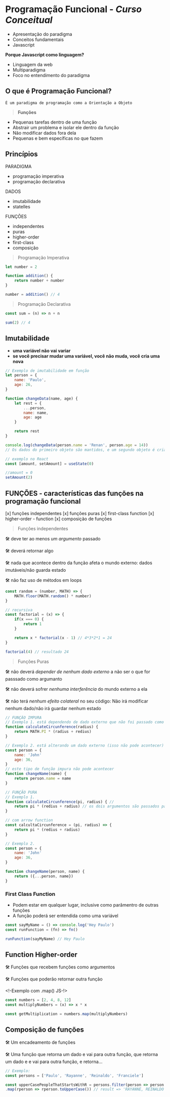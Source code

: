 # Programação Funcional - _Curso Conceitual_

- Apresentação do paradigma
- Conceitos fundamentais
- Javascript

**Porque Javascript como linguagem?**

- Linguagem da web
- Multiparadigma
- Foco no entendimento do paradigma

## O que é Programação Funcional?

`É um paradigma de programação como a Orientação a Objeto`

> **Funções**

- Pequenas tarefas dentro de uma função
- Abstrair um problema e isolar ele dentro da função
- Não modificar dados fora dela
- Pequenas e bem específicas no que fazem

## Princípios

PARADIGMA

- programação imperativa
- programação declarativa

DADOS

- imutabilidade
- statelles

FUNÇÕES

- independentes
- puras
- higher-order
- first-class
- composição

> Programação Imperativa
<!-- Faça da seguinte forma -->

```js
let number = 2

function addition() {
    return number + number
}

number = addition() // 4
```

> Programação Declarativa
<!-- O que fazer e não como fazer -->

```js
const sum = (n) => n + n

sum(2) // 4
```

## Imutabilidade

- **uma variável não vai variar**
- **se você precisar mudar uma variável, você não muda, você cria uma nova**

```js
// Exemplo de imutabilidade em função
let person = {
    name: 'Paulo',
    age: 26,
}

function changeData(name, age) {
    let rest = {
        ...person,
        name: name,
        age: age
    }

    return rest
}

console.log(changeData(person.name = 'Renan', person.age = 14)) 
// Os dados do primeiro objeto são mantidos, e um segundo objeto é criado com as mesmas props e novos dados

// exemplo no React
const [amount, setAmount] = useState(0)

//amount = 0
setAmount(2)
```

## FUNÇÕES - **características das funções na programação funcional**

[x] funções independentes
[x] funções puras
[x] first-class function
[x] higher-order - function
[x] composição de funções

> Funções independentes

🛠 deve ter ao menos _um argumento_ passado

🛠 deverá retornar algo

🛠 nada que acontece dentro da função afeta o mundo externo: dados imutáveis/não guarda estado

🛠 não faz uso de métodos em loops

```js
const random = (number, MATH) => {
    MATH.floor(MATH.random() * number)
}

// recursiva
const factorial = (x) => {
    if(x === 0) {
        return 1
    }

    return x * factorial(x - 1) // 4*3*2*1 = 24
}

factorial(4) // resultado 24
```

> Funções Puras

🛠 não deverá _depender de nenhum dado externo_ a não ser o que for passsado como argumanto

🛠 não deverá sofrer _nenhuma interferência_ do mundo externo a ela

🛠 não terá _nenhum efeito colateral_ no seu código: Não irá modificar nenhum dado/não irá guardar nenhum estado

```js
// FUNÇÃO IMPURA
// Exemplo 1. está dependendo de dado externo que não foi passado como parâmetro
function calculateCircunference(radius) {
    return MATH.PI * (radius + redius)
}

// Exemplo 2. está alterando um dado externo (isso não pode acontecer)
const person = {
    name: 'John'
    age: 36,
}
// este tipo de função impura não pode acontecer
function changeName(name) {
    return person.name = name
}

// FUNÇÃO PURA
// Exemplo 1.
function calculateCircunference(pi, radius) { // 
    return pi * (redius + radius) // os dois argumentos são passados para que haja os dois parâ metros
}

// com arrow function
const calcultaCircunference = (pi, radius) => {
    return pi * (redius + radius)
}

// Exemplo 2. 
const person = {
    name: 'John'
    age: 36,
}

function changeName(person, name) {
    return ({...person, name})
}
```

### First Class Function

- Podem estar em qualquer lugar, inclusive como parâmentro de outras funções
- A função poderá ser entendida como uma variável

```js
const sayMyName = () => console.log('Hey Paulo')
const runFunction = (fn) => fn()

runFunction(sayMyName) // Hey Paulo
```

## Function Higher-order

🛠 Funções que recebem funções como argumentos

🛠 Funções que poderão retornar outra função

<!-Exemplo com .map() JS-!>

```js
const numbers = [2, 4, 8, 12]
const multiplyNumbers = (x) => x * x

const getMultiplication = numbers.map(multiplyNumbers)
```

## Composição de funções

🛠 Um encadeamento de funções

🛠 Uma função que retorna um dado e vai para outra função, que retorna um dado e e vai para outra função, e retorna...

```js
// Exemplo:
const persons = ['Paulo', 'Rayanne', 'Reinaldo', 'Franciele']

const upperCasePeopleThatStartsWithR = persons.filter(person => person.startsWith('R'))
.map(rperson => rperson.toUpperCase()) // result => 'RAYANNE, REINALDO'
```
